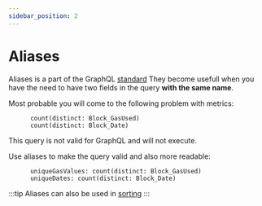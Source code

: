 ```yaml
---
sidebar_position: 2
---
```


#  Aliases

Aliases is a part of the GraphQL [standard](https://spec.graphql.org/draft/#sec-Field-Alias)
They become usefull when you have the need to have two fields in the query **with the same name**.

Most probable you will come to the following problem with metrics:

```
      count(distinct: Block_GasUsed)
      count(distinct: Block_Date)
```

This query is not valid for GraphQL and will not execute.

Use aliases to make the query valid and also more readable:

```
      uniqueGasValues: count(distinct: Block_GasUsed)
      uniqueDates: count(distinct: Block_Date)
```

:::tip
Aliases can also be used in [sorting](../sorting)
:::
